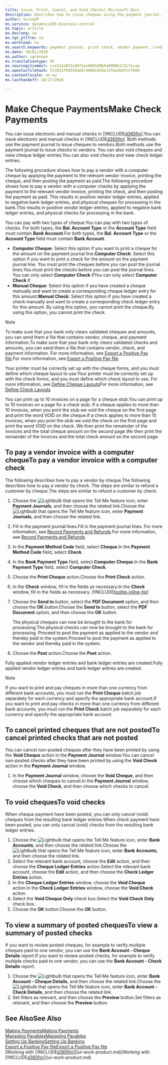 ```yaml
---
title: Issue, Print, Cancel, and Void Checks| Microsoft Docs
description: Describes how to issue cheques using the payment journal, print cheques, and void or view cheque ledger entries in Business Central.
author: SorenGP
ms.service: dynamics365-business-central
ms.topic: article
ms.devlang: na
ms.tgt_pltfrm: na
ms.workload: na
ms.search.keywords: payment journal, print check, vendor payment, creditor, debt, balance due, AP
ms.date: 10/01/2018
ms.author: sgroespe
ms.translationtype: HT
ms.sourcegitcommit: cce3a3a8331d8f1ac6665d9b9a9908b172cfecaa
ms.openlocfilehash: 572831f99559a65c490dcb93e13fba3bdfc57688
ms.contentlocale: en-au
ms.lasthandoff: 10/27/2018

---
```

# <a name="make-check-payments"></a><span data-ttu-id="dd003-103">Make Cheque Payments</span><span class="sxs-lookup"><span data-stu-id="dd003-103">Make Check Payments</span></span>
<span data-ttu-id="dd003-104">You can issue electronic and manual checks in [!INCLUDE[d365fin](includes/d365fin_md.md)].</span><span class="sxs-lookup"><span data-stu-id="dd003-104">You can issue electronic and manual checks in [!INCLUDE[d365fin](includes/d365fin_md.md)].</span></span> <span data-ttu-id="dd003-105">Both methods use the payment journal to issue cheques to vendors.</span><span class="sxs-lookup"><span data-stu-id="dd003-105">Both methods use the payment journal to issue checks to vendors.</span></span> <span data-ttu-id="dd003-106">You can also void cheques and view cheque ledger entries.</span><span class="sxs-lookup"><span data-stu-id="dd003-106">You can also void checks and view check ledger entries.</span></span>

<span data-ttu-id="dd003-107">The following procedure shows how to pay a vendor with a computer cheque by applying the payment to the relevant vendor invoice, printing the cheque, and then posting the payment as paid.</span><span class="sxs-lookup"><span data-stu-id="dd003-107">The following procedure shows how to pay a vendor with a computer checks by applying the payment to the relevant vendor invoice, printing the check, and then posting the payment as paid.</span></span> <span data-ttu-id="dd003-108">This results in positive vendor ledger entries, applied to negative bank ledger entries, and physical cheques for processing in the bank.</span><span class="sxs-lookup"><span data-stu-id="dd003-108">This results in positive vendor ledger entries, applied to negative bank ledger entries, and physical checks for processing in the bank.</span></span>

<span data-ttu-id="dd003-109">You can pay with two types of cheque.</span><span class="sxs-lookup"><span data-stu-id="dd003-109">You can pay with two types of checks.</span></span> <span data-ttu-id="dd003-110">For both types, the **Bal. Account Type** or the **Account Type** field must contain **Bank Account**.</span><span class="sxs-lookup"><span data-stu-id="dd003-110">For both types, the **Bal. Account Type** or the **Account Type** field must contain **Bank Account**.</span></span>

- <span data-ttu-id="dd003-111">**Computer Cheque**: Select this option if you want to print a cheque for the amount on the payment journal line.</span><span class="sxs-lookup"><span data-stu-id="dd003-111">**Computer Check**: Select this option if you want to print a check for the amount on the payment journal line.</span></span> <span data-ttu-id="dd003-112">You must print the cheques before you can post the journal lines.</span><span class="sxs-lookup"><span data-stu-id="dd003-112">You must print the checks before you can post the journal lines.</span></span> <span data-ttu-id="dd003-113">You can only select **Computer Check** if</span><span class="sxs-lookup"><span data-stu-id="dd003-113">You can only select **Computer Check** if</span></span>
- <span data-ttu-id="dd003-114">**Manual Cheque**: Select this option if you have created a cheque manually and want to create a corresponding cheque ledger entry for this amount.</span><span class="sxs-lookup"><span data-stu-id="dd003-114">**Manual Check**: Select this option if you have created a check manually and want to create a corresponding check ledger entry for this amount.</span></span> <span data-ttu-id="dd003-115">By using this option, you cannot print the cheque.</span><span class="sxs-lookup"><span data-stu-id="dd003-115">By using this option, you cannot print the check.</span></span>

> [!NOTE]  
> <span data-ttu-id="dd003-116">To make sure that your bank only clears validated cheques and amounts, you can send them a file that contains vendor, cheque, and payment information.</span><span class="sxs-lookup"><span data-stu-id="dd003-116">To make sure that your bank only clears validated checks and amounts, you can send them a file that contains vendor, check, and payment information.</span></span> <span data-ttu-id="dd003-117">For more information, see [Export a Positive Pay file](finance-how-positive-pay.md).</span><span class="sxs-lookup"><span data-stu-id="dd003-117">For more information, see [Export a Positive Pay file](finance-how-positive-pay.md).</span></span>

<span data-ttu-id="dd003-118">Your printer must be correctly set up with the cheque forms, and you must define which cheque layout to use.</span><span class="sxs-lookup"><span data-stu-id="dd003-118">Your printer must be correctly set up with the check forms, and you must define which check layout to use.</span></span> <span data-ttu-id="dd003-119">For more information, see [Define Cheque Layouts](finance-how-define-check-layouts.md)</span><span class="sxs-lookup"><span data-stu-id="dd003-119">For more information, see [Define Check Layouts](finance-how-define-check-layouts.md)</span></span>

<span data-ttu-id="dd003-120">You can print up to 10 invoices on a page for a cheque stub.</span><span class="sxs-lookup"><span data-stu-id="dd003-120">You can print up to 10 invoices on a page for a check stub.</span></span> <span data-ttu-id="dd003-121">If a cheque applies to more than 10 invoices, when you print the stub we void the cheque on the first page and print the word VOID on the cheque.</span><span class="sxs-lookup"><span data-stu-id="dd003-121">If a check applies to more than 10 invoices, when you print the stub we void the check on the first page and print the word VOID on the check.</span></span> <span data-ttu-id="dd003-122">We then print the remainder of the invoices and the total cheque amount on the second page.</span><span class="sxs-lookup"><span data-stu-id="dd003-122">We then print the remainder of the invoices and the total check amount on the second page.</span></span> 

## <a name="to-pay-a-vendor-invoice-with-a-computer-check"></a><span data-ttu-id="dd003-123">To pay a vendor invoice with a computer cheque</span><span class="sxs-lookup"><span data-stu-id="dd003-123">To pay a vendor invoice with a computer check</span></span>
<span data-ttu-id="dd003-124">The following describes how to pay a vendor by cheque.</span><span class="sxs-lookup"><span data-stu-id="dd003-124">The following describes how to pay a vendor by check.</span></span> <span data-ttu-id="dd003-125">The steps are similar to refund a customer by cheque.</span><span class="sxs-lookup"><span data-stu-id="dd003-125">The steps are similar to refund a customer by check.</span></span>

1. <span data-ttu-id="dd003-126">Choose the ![Lightbulb that opens the Tell Me feature](media/ui-search/search_small.png "Tell me what you want to do") icon, enter **Payment Journals**, and then choose the related link.</span><span class="sxs-lookup"><span data-stu-id="dd003-126">Choose the ![Lightbulb that opens the Tell Me feature](media/ui-search/search_small.png "Tell me what you want to do") icon, enter **Payment Journals**, and then choose the related link.</span></span>
2. <span data-ttu-id="dd003-127">Fill in the payment journal lines.</span><span class="sxs-lookup"><span data-stu-id="dd003-127">Fill in the payment journal lines.</span></span> <span data-ttu-id="dd003-128">For more information, see [Record Payments and Refunds](payables-how-post-payments-refunds.md).</span><span class="sxs-lookup"><span data-stu-id="dd003-128">For more information, see [Record Payments and Refunds](payables-how-post-payments-refunds.md).</span></span>
3. <span data-ttu-id="dd003-129">In the **Payment Method Code** field, select **Cheque**.</span><span class="sxs-lookup"><span data-stu-id="dd003-129">In the **Payment Method Code** field, select **Check**.</span></span>
4. <span data-ttu-id="dd003-130">In the **Bank Payment Type** field, select **Computer Cheque**.</span><span class="sxs-lookup"><span data-stu-id="dd003-130">In the **Bank Payment Type** field, select **Computer Check**.</span></span>
5. <span data-ttu-id="dd003-131">Choose the **Print Cheque** action.</span><span class="sxs-lookup"><span data-stu-id="dd003-131">Choose the **Print Check** action.</span></span>
6. <span data-ttu-id="dd003-132">In the **Check** window, fill in the fields as necessary.</span><span class="sxs-lookup"><span data-stu-id="dd003-132">In the **Check** window, fill in the fields as necessary.</span></span> [!INCLUDE[tooltip-inline-tip](includes/tooltip-inline-tip_md.md)]
7. <span data-ttu-id="dd003-133">Choose the **Send to** button, select the **PDF Document** option, and then choose the **OK** button.</span><span class="sxs-lookup"><span data-stu-id="dd003-133">Choose the **Send to** button, select the **PDF Document** option, and then choose the **OK** button.</span></span>

    <span data-ttu-id="dd003-134">The physical cheques can now be brought to the bank for processing.</span><span class="sxs-lookup"><span data-stu-id="dd003-134">The physical checks can now be brought to the bank for processing.</span></span> <span data-ttu-id="dd003-135">Proceed to post the payment as applied to the vendor and thereby paid in the system.</span><span class="sxs-lookup"><span data-stu-id="dd003-135">Proceed to post the payment as applied to the vendor and thereby paid in the system.</span></span>
8. <span data-ttu-id="dd003-136">Choose the **Post** action.</span><span class="sxs-lookup"><span data-stu-id="dd003-136">Choose the **Post** action.</span></span>

<span data-ttu-id="dd003-137">Fully applied vendor ledger entries and bank ledger entries are created.</span><span class="sxs-lookup"><span data-stu-id="dd003-137">Fully applied vendor ledger entries and bank ledger entries are created.</span></span>

> [!NOTE]  
> <span data-ttu-id="dd003-138">If you want to print and pay cheques in more than one currency from different bank accounts, you must run the **Print Cheque** batch job separately for each currency and specify the appropriate bank account.</span><span class="sxs-lookup"><span data-stu-id="dd003-138">If you want to print and pay checks in more than one currency from different bank accounts, you must run the **Print Check** batch job separately for each currency and specify the appropriate bank account.</span></span>

## <a name="to-cancel-printed-checks-that-are-not-posted"></a><span data-ttu-id="dd003-139">To cancel printed cheques that are not posted</span><span class="sxs-lookup"><span data-stu-id="dd003-139">To cancel printed checks that are not posted</span></span>
<span data-ttu-id="dd003-140">You can cancel non-posted cheques after they have been printed by using the **Void Cheque** action in the **Payment Journal** window.</span><span class="sxs-lookup"><span data-stu-id="dd003-140">You can cancel non-posted checks after they have been printed by using the **Void Check** action in the **Payment Journal** window.</span></span>

1. <span data-ttu-id="dd003-141">In the **Payment Journal** window, choose the **Void Cheque**, and then choose which cheques to cancel.</span><span class="sxs-lookup"><span data-stu-id="dd003-141">In the **Payment Journal** window, choose the **Void Check**, and then choose which checks to cancel.</span></span>

## <a name="to-void-checks"></a><span data-ttu-id="dd003-142">To void cheques</span><span class="sxs-lookup"><span data-stu-id="dd003-142">To void checks</span></span>
<span data-ttu-id="dd003-143">When cheque payment have been posted, you can only cancel (void) cheques from the resulting bank ledger entries.</span><span class="sxs-lookup"><span data-stu-id="dd003-143">When check payment have been posted, you can only cancel (void) checks from the resulting bank ledger entries.</span></span>

1. <span data-ttu-id="dd003-144">Choose the ![Lightbulb that opens the Tell Me feature](media/ui-search/search_small.png "Tell me what you want to do") icon, enter **Bank Accounts**, and then choose the related link.</span><span class="sxs-lookup"><span data-stu-id="dd003-144">Choose the ![Lightbulb that opens the Tell Me feature](media/ui-search/search_small.png "Tell me what you want to do") icon, enter **Bank Accounts**, and then choose the related link.</span></span>
2. <span data-ttu-id="dd003-145">Select the relevant bank account, choose the **Edit** action, and then choose the **Cheque Ledger Entries** action.</span><span class="sxs-lookup"><span data-stu-id="dd003-145">Select the relevant bank account, choose the **Edit** action, and then choose the **Check Ledger Entries** action.</span></span>
3. <span data-ttu-id="dd003-146">In the **Cheque Ledger Entries** window, choose the **Void Cheque** action.</span><span class="sxs-lookup"><span data-stu-id="dd003-146">In the **Check Ledger Entries** window, choose the **Void Check** action.</span></span>
4. <span data-ttu-id="dd003-147">Select the **Void Cheque Only** check box.</span><span class="sxs-lookup"><span data-stu-id="dd003-147">Select the **Void Check Only** check box.</span></span>
5. <span data-ttu-id="dd003-148">Choose the **OK** button.</span><span class="sxs-lookup"><span data-stu-id="dd003-148">Choose the **OK** button.</span></span>

## <a name="to-view-a-summary-of-posted-checks"></a><span data-ttu-id="dd003-149">To view a summary of posted cheques</span><span class="sxs-lookup"><span data-stu-id="dd003-149">To view a summary of posted checks</span></span>
<span data-ttu-id="dd003-150">If you want to review posted cheques, for example to verify multiple cheques paid to one vendor, you can use the **Bank Account - Cheque Details** report.</span><span class="sxs-lookup"><span data-stu-id="dd003-150">If you want to review posted checks, for example to verify multiple checks paid to one vendor, you can use the **Bank Account - Check Details** report.</span></span>
1. <span data-ttu-id="dd003-151">Choose the ![Lightbulb that opens the Tell Me feature](media/ui-search/search_small.png "Tell me what you want to do") icon, enter **Bank Account - Cheque Details**, and then choose the related link.</span><span class="sxs-lookup"><span data-stu-id="dd003-151">Choose the ![Lightbulb that opens the Tell Me feature](media/ui-search/search_small.png "Tell me what you want to do") icon, enter **Bank Account - Check Details**, and then choose the related link.</span></span>
2. <span data-ttu-id="dd003-152">Set filters as relevant, and then choose the **Preview** button.</span><span class="sxs-lookup"><span data-stu-id="dd003-152">Set filters as relevant, and then choose the **Preview** button.</span></span>

## <a name="see-also"></a><span data-ttu-id="dd003-153">See Also</span><span class="sxs-lookup"><span data-stu-id="dd003-153">See Also</span></span>
[<span data-ttu-id="dd003-154">Making Payments</span><span class="sxs-lookup"><span data-stu-id="dd003-154">Making Payments</span></span>](payables-make-payments.md)  
[<span data-ttu-id="dd003-155">Managing Payables</span><span class="sxs-lookup"><span data-stu-id="dd003-155">Managing Payables</span></span>](payables-manage-payables.md)  
[<span data-ttu-id="dd003-156">Setting Up Banking</span><span class="sxs-lookup"><span data-stu-id="dd003-156">Setting Up Banking</span></span>](bank-setup-banking.md)  
[<span data-ttu-id="dd003-157">Export a Positive Pay file</span><span class="sxs-lookup"><span data-stu-id="dd003-157">Export a Positive Pay file</span></span>](finance-how-positive-pay.md)  
<span data-ttu-id="dd003-158">[Working with [!INCLUDE[d365fin](includes/d365fin_md.md)]](ui-work-product.md)</span><span class="sxs-lookup"><span data-stu-id="dd003-158">[Working with [!INCLUDE[d365fin](includes/d365fin_md.md)]](ui-work-product.md)</span></span>  

